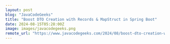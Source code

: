 ```yaml
---
layout: post
blog: "JavaCodeGeeks"
title: "Boost DTO Creation with Records & MapStruct in Spring Boot"
date: 2024-08-15T05:28:00Z
image: images/javacodegeeks.png
remote_url: "https://www.javacodegeeks.com/2024/08/boost-dto-creation-with-records-mapstruct-in-spring-boot.html"
---
```

